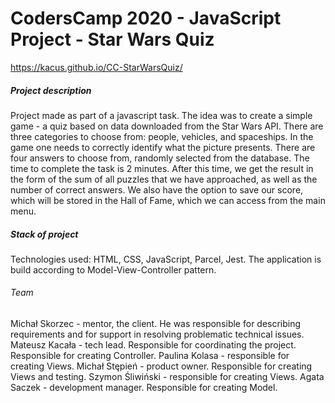 

# CodersCamp 2020 - JavaScript Project - Star Wars Quiz

https://kacus.github.io/CC-StarWarsQuiz/

##### Project description

Project made as part of a javascript task. The idea was to create a simple game - a quiz based on data downloaded from the Star Wars API.
There are three categories to choose from: people, vehicles, and spaceships. In the game one needs to correctly identify what the picture presents. There are four answers to choose from, randomly selected from the database. The time to complete the task is 2 minutes. After this time, we get the result in the form of the sum of all puzzles that we have approached, as well as the number of correct answers. We also have the option to save our score, which will be stored in the Hall of Fame, which we can access from the main menu.


##### Stack of project

Technologies used: HTML, CSS, JavaScript, Parcel, Jest. The application is build according to Model-View-Controller pattern. 


###### Team
Michał Skorzec - mentor, the client. He was responsible for describing requirements and for support in resolving problematic technical issues. 
Mateusz Kacała - tech lead. Responsible for coordinating the project. Responsible for creating Controller.
Paulina Kolasa - responsible for creating Views.
Michał Stępień - product owner. Responsible for creating Views and testing.
Szymon Śliwiński - responsible for creating Views.
Agata Saczek - development manager. Responsible for creating Model.

